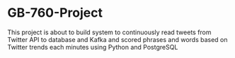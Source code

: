 # GB-760-Project

This project	is about to build system to continuously read tweets from Twitter API to database and Kafka and scored phrases and words based on Twitter trends each minutes using Python and PostgreSQL
